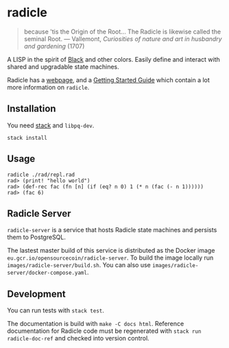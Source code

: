 # radicle

> because 'tis the Origin of the Root... The Radicle is likewise called the seminal Root.
> — Vallemont, *Curiosities of nature and art in husbandry and gardening* (1707)

A LISP in the spirit of [Black](http://pllab.is.ocha.ac.jp/~asai/Black/) and
other colors. Easily define and interact with shared and upgradable state
machines.

Radicle has a [webpage](http://radicle.xyz/), and a [Getting Started
Guide](http://docs.radicle.xyz/en/latest/guide/GettingStarted.html) which
contain a lot more information on `radicle`.

## Installation

You need [stack](https://docs.haskellstack.org/en/stable/install_and_upgrade/) and `libpq-dev`.

```
stack install
```

## Usage

```
radicle ./rad/repl.rad
rad> (print! "hello world")
rad> (def-rec fac (fn [n] (if (eq? n 0) 1 (* n (fac (- n 1))))))
rad> (fac 6)
```

## Radicle Server

`radicle-server` is a service that hosts Radicle state machines and persists
them to PostgreSQL.

The lastest master build of this service is distributed as the Docker image
`eu.gcr.io/opensourcecoin/radicle-server`. To build the image locally run
`images/radicle-server/build.sh`. You can also use
`images/radicle-server/docker-compose.yaml`.

## Development

You can run tests with `stack test`.

The documentation is build with `make -C docs html`. Reference documentation for
Radicle code must be regenerated with `stack run radicle-doc-ref` and checked
into version control.
